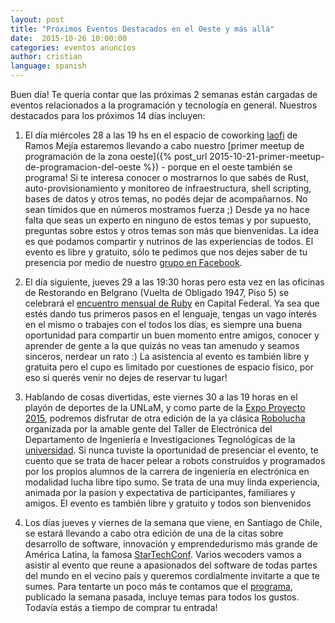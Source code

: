 ```yaml
---
layout: post
title: "Próximos Eventos Destacados en el Oeste y más allá"
date:  2015-10-26 10:00:00
categories: eventos anuncios
author: cristian
language: spanish
---
```


Buen día! Te quería contar que las próximas 2 semanas están cargadas de eventos
relacionados a la programación y tecnología en general. Nuestros destacados para
los próximos 14 días incluyen:

1. El día miércoles 28 a las 19 hs en el espacio de coworking [laofi][laofi]
de Ramos Mejía estaremos llevando a cabo nuestro [primer meetup de programación de la zona oeste]({% post_url 2015-10-21-primer-meetup-de-programacion-del-oeste %}) - porque
en el oeste también se programa!
Si te interesa conocer o mostrarnos lo que sabés de Rust, auto-provisionamiento y
monitoreo de infraestructura, shell scripting, bases de datos y otros temas,
no podés dejar de acompañarnos.  No sean tímidos que en números mostramos fuerza ;)
Desde ya no hace falta que seas un experto en ninguno de estos temas y por supuesto, preguntas sobre estos y otros temas son más que bienvenidas. La idea es que
podamos compartir y nutrinos de las experiencias de todos.
El evento es libre y gratuito, sólo te pedimos que nos dejes saber de tu presencia
por medio de nuestro [grupo en Facebook][inscrip_meetup_prog].

2. El día siguiente, jueves 29 a las 19:30 horas pero esta vez en las oficinas
de Restorando en Belgrano (Vuelta de Obligado 1947, Piso 5) se celebrará el
[encuentro mensual de Ruby][rubyba] en Capital Federal.
Ya sea que estés dando tus primeros pasos en el lenguaje, tengas un vago interés
en el mismo o trabajes con el todos los días, es siempre una buena oportunidad
para compartir un buen momento entre amigos, conocer y aprender de gente a la que
quizás no veas tan amenudo y seamos sinceros, nerdear un rato :)
La asistencia al evento es también libre y gratuita pero el cupo es limitado por
cuestiones de espacio físico, por eso si querés venir no dejes de reservar tu
lugar!

3. Hablando de cosas divertidas, este viernes 30 a las 19 horas en el playón de
deportes de la UNLaM, y como parte de la [Expo Proyecto 2015][expoproyecto],
podremos disfrutar de otra edición de la ya clásica [Robolucha][robolucha]
organizada por la amable gente del Taller de Electrónica del Departamento de
Ingeniería e Investigaciones Tegnológicas de la [universidad][unlam].
Si nunca tuviste la oportunidad de presenciar el evento, te cuento que se trata
de hacer pelear a robots construídos y programados por los propios alumnos de la
carrera de ingeniería en electrónica en modalidad lucha libre tipo sumo. Se trata
de una muy linda experiencia, animada por la pasíon y expectativa de participantes,
familiares y amigos.  El evento es también libre y gratuito y todos son bienvenidos

4. Los días jueves y viernes de la semana que viene, en Santiago de Chile, se
estará llevando a cabo otra edición de una de la citas sobre desarrollo de
software, innovación y emprendedurismo más grande de América Latina, la famosa
[StarTechConf][startechconf]. Varios wecoders vamos a asistir al evento que
reune a apasionados del software de todas partes del mundo en el vecino país y
queremos cordialmente invitarte a que te sumes. Para tentarte un poco más te
contamos que el [programa][programa_startech], publicado la semana pasada,
incluye temas para todos los gustos.  Todavía estás a tiempo de comprar tu entrada!


[laofi]: http://laofi.co/
[inscrip_meetup_prog]: https://www.facebook.com/events/1662482850665933/
[rubyba]: http://www.meetup.com/rubyba/events/224851030/
[expoproyecto]: http://expoproyecto.unlam.edu.ar/expo/
[robolucha]: https://www.facebook.com/groups/robolucha/
[unlam]: http://www.unlam.edu.ar/
[startechconf]: http://www.startechconf.com/
[programa_startech]: http://www.startechconf.com/schedule.html
